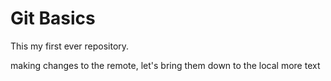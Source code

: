 # Git Basics
This my first ever repository.

making changes to the remote, let's bring them down to the local
more text
